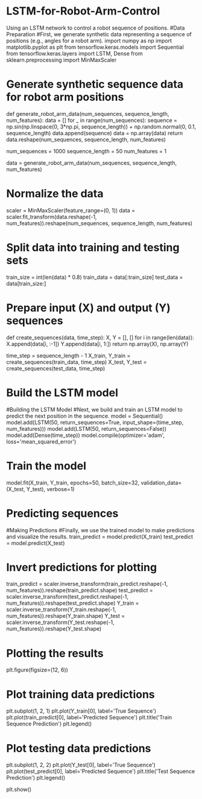 # LSTM-for-Robot-Arm-Control
Using an LSTM network to control a robot sequence of positions.
#Data Preparation
#First, we generate synthetic data representing a sequence of positions (e.g., angles for a robot arm).
import numpy as np
import matplotlib.pyplot as plt
from tensorflow.keras.models import Sequential
from tensorflow.keras.layers import LSTM, Dense
from sklearn.preprocessing import MinMaxScaler

# Generate synthetic sequence data for robot arm positions
def generate_robot_arm_data(num_sequences, sequence_length, num_features):
    data = []
    for _ in range(num_sequences):
        sequence = np.sin(np.linspace(0, 3*np.pi, sequence_length)) + np.random.normal(0, 0.1, sequence_length)
        data.append(sequence)
    data = np.array(data)
    return data.reshape(num_sequences, sequence_length, num_features)

num_sequences = 1000
sequence_length = 50
num_features = 1

data = generate_robot_arm_data(num_sequences, sequence_length, num_features)

# Normalize the data
scaler = MinMaxScaler(feature_range=(0, 1))
data = scaler.fit_transform(data.reshape(-1, num_features)).reshape(num_sequences, sequence_length, num_features)

# Split data into training and testing sets
train_size = int(len(data) * 0.8)
train_data = data[:train_size]
test_data = data[train_size:]

# Prepare input (X) and output (Y) sequences
def create_sequences(data, time_step):
    X, Y = [], []
    for i in range(len(data)):
        X.append(data[i, :-1])
        Y.append(data[i, 1:])
    return np.array(X), np.array(Y)

time_step = sequence_length - 1
X_train, Y_train = create_sequences(train_data, time_step)
X_test, Y_test = create_sequences(test_data, time_step)

# Build the LSTM model
#Building the LSTM Model
#Next, we build and train an LSTM model to predict the next position in the sequence.
model = Sequential()
model.add(LSTM(50, return_sequences=True, input_shape=(time_step, num_features)))
model.add(LSTM(50, return_sequences=False))
model.add(Dense(time_step))
model.compile(optimizer='adam', loss='mean_squared_error')

# Train the model
model.fit(X_train, Y_train, epochs=50, batch_size=32, validation_data=(X_test, Y_test), verbose=1)


# Predicting sequences
#Making Predictions
#Finally, we use the trained model to make predictions and visualize the results.
train_predict = model.predict(X_train)
test_predict = model.predict(X_test)

# Invert predictions for plotting
train_predict = scaler.inverse_transform(train_predict.reshape(-1, num_features)).reshape(train_predict.shape)
test_predict = scaler.inverse_transform(test_predict.reshape(-1, num_features)).reshape(test_predict.shape)
Y_train = scaler.inverse_transform(Y_train.reshape(-1, num_features)).reshape(Y_train.shape)
Y_test = scaler.inverse_transform(Y_test.reshape(-1, num_features)).reshape(Y_test.shape)

# Plotting the results
plt.figure(figsize=(12, 6))

# Plot training data predictions
plt.subplot(1, 2, 1)
plt.plot(Y_train[0], label='True Sequence')
plt.plot(train_predict[0], label='Predicted Sequence')
plt.title('Train Sequence Prediction')
plt.legend()

# Plot testing data predictions
plt.subplot(1, 2, 2)
plt.plot(Y_test[0], label='True Sequence')
plt.plot(test_predict[0], label='Predicted Sequence')
plt.title('Test Sequence Prediction')
plt.legend()

plt.show()
